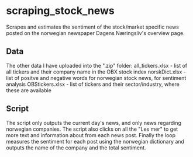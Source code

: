 # scraping_stock_news
Scrapes and estimates the sentiment of the stock/market specific news posted on the norwegian newspaper Dagens Næringsliv's overview page.

## Data
The other data I have uploaded into the ".zip" folder: 
all_tickers.xlsx - list of all tickers and their company name in the OBX stock index 
norskDict.xlsx - list of positve and negative words for norwegian stock news, for sentiment analysis 
OBStickers.xlsx - list of tickers and their sector/industry, where these are available


## Script
The script only outputs the current day's news, and only news regarding norwegian companies. The script also clicks on all the "Les mer" to get more text and information about from each news post. Finally the loop measures the sentiment for each post using the norwegian dictionary and outputs the name of the company and the total sentiment.


